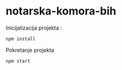 # notarska-komora-bih

Inicijalizacija projekta :

```
npm install
```

Pokretanje projekta

```
npm start
```
